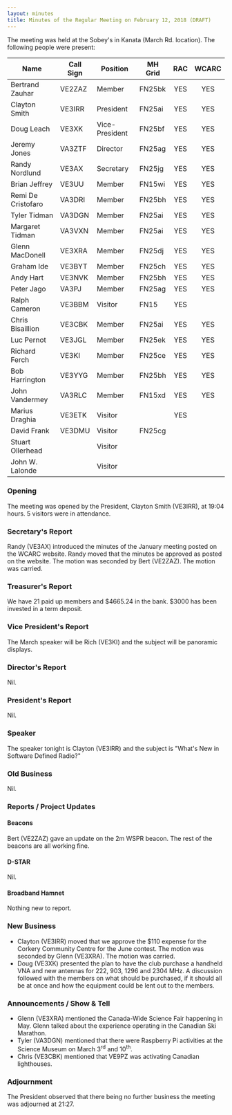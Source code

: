 ```yaml
---
layout: minutes
title: Minutes of the Regular Meeting on February 12, 2018 (DRAFT)
---
```


The meeting was held at the Sobey's in Kanata (March Rd. location).
The following people were present:

| Name             | Call Sign | Position       | MH Grid | RAC | WCARC |
|------------------|-----------|----------------|---------|:---:|:-----:|
| Bertrand Zauhar  | VE2ZAZ    | Member         | FN25bk  | YES |  YES  |
| Clayton Smith    | VE3IRR    | President      | FN25ai  | YES |  YES  |
| Doug Leach       | VE3XK     | Vice-President | FN25bf  | YES |  YES  |
| Jeremy Jones     | VA3ZTF    | Director       | FN25ag  | YES |  YES  |
| Randy Nordlund   | VE3AX     | Secretary      | FN25jg  | YES |  YES  |
| Brian Jeffrey    | VE3UU     | Member         | FN15wi  | YES |  YES  |
| Remi De Cristofaro | VA3DRI  | Member         | FN25bh  | YES |  YES  |
| Tyler Tidman     | VA3DGN    | Member         | FN25ai  | YES |  YES  |
| Margaret Tidman  | VA3VXN    | Member         | FN25ai  | YES |  YES  |
| Glenn MacDonell  | VE3XRA    | Member         | FN25dj  | YES |  YES  |
| Graham Ide       | VE3BYT    | Member         | FN25ch  | YES |  YES  |
| Andy Hart        | VE3NVK    | Member         | FN25bh  | YES |  YES  |
| Peter Jago       | VA3PJ     | Member         | FN25ag  | YES |  YES  |
| Ralph Cameron    | VE3BBM    | Visitor        | FN15    | YES |       |
| Chris Bisaillion | VE3CBK    | Member         | FN25ai  | YES |  YES  |
| Luc Pernot       | VE3JGL    | Member         | FN25ek  | YES |  YES  |
| Richard Ferch    | VE3KI     | Member         | FN25ce  | YES |  YES  |
| Bob Harrington   | VE3YYG    | Member         | FN25bh  | YES |  YES  |
| John Vandermey   | VA3RLC    | Member         | FN15xd  | YES |  YES  |
| Marius Draghia   | VE3ETK    | Visitor        |         | YES |       |
| David Frank      | VE3DMU    | Visitor        | FN25cg  |     |       |
| Stuart Ollerhead |           | Visitor        |         |     |       |
| John W. Lalonde  |           | Visitor        |         |     |       |

### Opening

The meeting was opened by the President, Clayton Smith (VE3IRR), at 19:04 hours.
5 visitors were in attendance.

### Secretary's Report

Randy (VE3AX) introduced the minutes of the January meeting posted on the WCARC website.
Randy moved that the minutes be approved as posted on the website. The motion was seconded by Bert (VE2ZAZ).
The motion was carried.

### Treasurer's Report

We have 21 paid up members and $4665.24 in the bank. $3000 has been invested in a term deposit.

### Vice President's Report

The March speaker will be Rich (VE3KI) and the subject will be panoramic displays.

### Director's Report

Nil.

### President's Report

Nil.

### Speaker

The speaker tonight is Clayton (VE3IRR) and the subject is "What's New in Software Defined Radio?"

### Old Business

Nil.

### Reports / Project Updates

#### Beacons

Bert (VE2ZAZ) gave an update on the 2m WSPR beacon.
The rest of the beacons are all working fine.

#### D-STAR

Nil.

#### Broadband Hamnet

Nothing new to report.

### New Business

* Clayton (VE3IRR) moved that we approve the $110 expense for the Corkery Community Centre for the June contest. The motion was seconded by Glenn (VE3XRA). The motion was carried.
* Doug (VE3XK) presented the plan to have the club purchase a handheld VNA and new antennas for 222, 903, 1296 and 2304 MHz. A discussion followed with the members on what should be purchased, if it should all be at once and how the equipment could be lent out to the members.

### Announcements / Show & Tell

* Glenn (VE3XRA) mentioned the Canada-Wide Science Fair happening in May. Glenn talked about the experience operating in the Canadian Ski Marathon.
* Tyler (VA3DGN) mentioned that there were Raspberry Pi activities at the Science Museum on March 3<sup>rd</sup> and 10<sup>th</sup>.
* Chris (VE3CBK) mentioned that VE9PZ was activating Canadian lighthouses.

### Adjournment

The President observed that there being no further business the meeting was
adjourned at 21:27.
